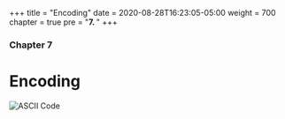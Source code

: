 +++
title = "Encoding"
date = 2020-08-28T16:23:05-05:00
weight = 700
chapter = true
pre = "<b>7. </b>"
+++

### Chapter 7

# Encoding

![ASCII Code](https://en.wikipedia.org/wiki/ASCII#/media/File:USASCII_code_chart.png)

